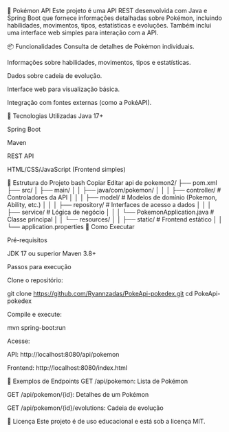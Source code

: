 🐾 Pokémon API
Este projeto é uma API REST desenvolvida com Java e Spring Boot que fornece informações detalhadas sobre Pokémon, incluindo habilidades, movimentos, tipos, estatísticas e evoluções. Também inclui uma interface web simples para interação com a API.

📦 Funcionalidades
Consulta de detalhes de Pokémon individuais.

Informações sobre habilidades, movimentos, tipos e estatísticas.

Dados sobre cadeia de evolução.

Interface web para visualização básica.

Integração com fontes externas (como a PokéAPI).

🚀 Tecnologias Utilizadas
Java 17+

Spring Boot

Maven

REST API

HTML/CSS/JavaScript (Frontend simples)

📁 Estrutura do Projeto
bash
Copiar
Editar
api de pokemon2/
├── pom.xml
├── src/
│   ├── main/
│   │   ├── java/com/pokemon/
│   │   │   ├── controller/          # Controladores da API
│   │   │   ├── model/               # Modelos de domínio (Pokemon, Ability, etc.)
│   │   │   ├── repository/          # Interfaces de acesso a dados
│   │   │   ├── service/             # Lógica de negócio
│   │   │   └── PokemonApplication.java  # Classe principal
│   │   └── resources/
│   │       ├── static/              # Frontend estático
│   │       └── application.properties
📌 Como Executar

Pré-requisitos

JDK 17 ou superior
Maven 3.8+

Passos para execução

Clone o repositório:

git clone https://github.com/Ryannzadas/PokeApi-pokedex.git
cd PokeApi-pokedex

Compile e execute:

mvn spring-boot:run

Acesse:

API: http://localhost:8080/api/pokemon

Frontend: http://localhost:8080/index.html

🧪 Exemplos de Endpoints
GET /api/pokemon: Lista de Pokémon

GET /api/pokemon/{id}: Detalhes de um Pokémon

GET /api/pokemon/{id}/evolutions: Cadeia de evolução

📄 Licença
Este projeto é de uso educacional e está sob a licença MIT.
